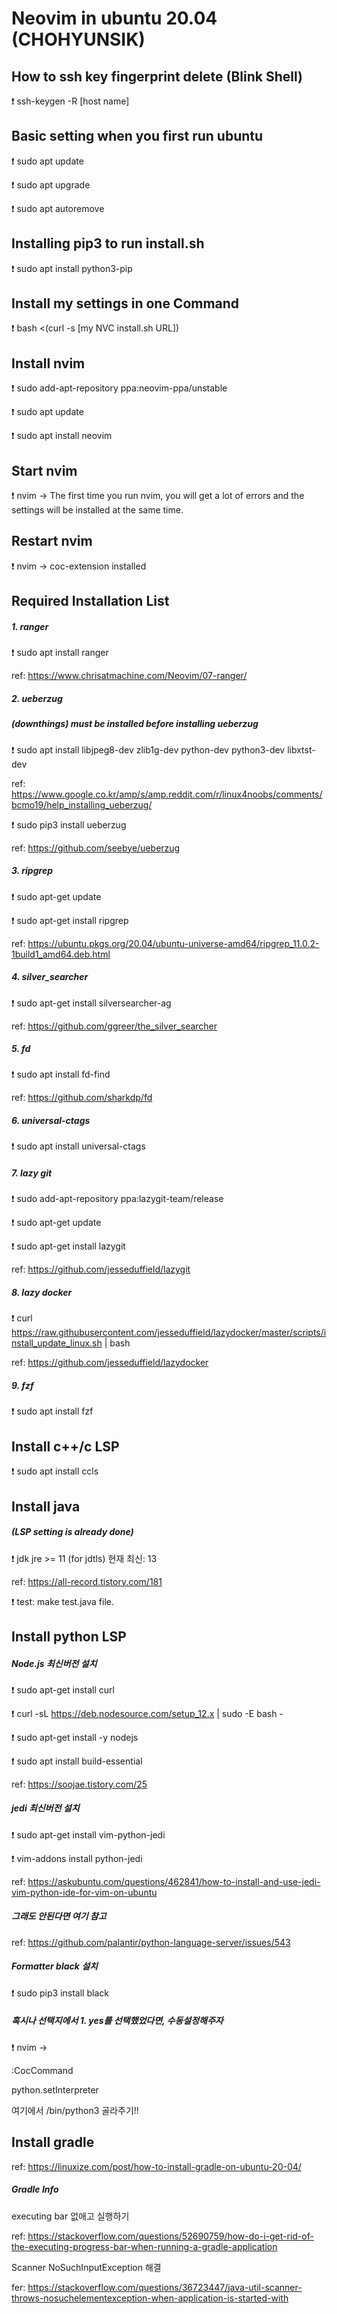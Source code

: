 # Neovim in ubuntu 20.04 (CHOHYUNSIK)

## How to ssh key fingerprint delete (Blink Shell)

❗️ ssh-keygen -R [host name]

## Basic setting when you first run ubuntu

❗️ sudo apt update

❗️ sudo apt upgrade

❗️ sudo apt autoremove

## Installing pip3 to run install.sh

❗️ sudo apt install python3-pip

## Install my settings in one Command

❗️ bash <(curl -s [my NVC install.sh URL])

## Install nvim

❗️ sudo add-apt-repository ppa:neovim-ppa/unstable

❗️ sudo apt update

❗️ sudo apt install neovim

## Start nvim

❗️ nvim
-> The first time you run nvim, you will get a lot of errors and the settings will be installed at the same time.

## Restart nvim

❗️ nvim
-> coc-extension installed

## Required Installation List

##### 1. ranger

❗️ sudo apt install ranger

ref: https://www.chrisatmachine.com/Neovim/07-ranger/

##### 2. ueberzug

##### (downthings) must be installed before installing ueberzug

❗️ sudo apt install libjpeg8-dev zlib1g-dev python-dev python3-dev libxtst-dev

ref: https://www.google.co.kr/amp/s/amp.reddit.com/r/linux4noobs/comments/bcmo19/help_installing_ueberzug/

❗️ sudo pip3 install ueberzug

ref: https://github.com/seebye/ueberzug

##### 3. ripgrep

❗️ sudo apt-get update

❗️ sudo apt-get install ripgrep

ref: https://ubuntu.pkgs.org/20.04/ubuntu-universe-amd64/ripgrep_11.0.2-1build1_amd64.deb.html

##### 4. silver_searcher

❗️ sudo apt-get install silversearcher-ag

ref: https://github.com/ggreer/the_silver_searcher

##### 5. fd

❗️ sudo apt install fd-find

ref: https://github.com/sharkdp/fd

##### 6. universal-ctags

❗️ sudo apt install universal-ctags

##### 7. lazy git

❗️ sudo add-apt-repository ppa:lazygit-team/release

❗️ sudo apt-get update

❗️ sudo apt-get install lazygit

ref: https://github.com/jesseduffield/lazygit

##### 8. lazy docker

❗️ curl https://raw.githubusercontent.com/jesseduffield/lazydocker/master/scripts/install_update_linux.sh | bash

ref: https://github.com/jesseduffield/lazydocker

##### 9. fzf

❗️ sudo apt install fzf

## Install c++/c LSP

❗️ sudo apt install ccls

## Install java

##### (LSP setting is already done)

❗️ jdk jre >= 11 (for jdtls) 현재 최신: 13

ref: https://all-record.tistory.com/181

❗️ test: make test.java file.

## Install python LSP

##### Node.js 최신버전 설치

❗️ sudo apt-get install curl

❗️ curl -sL https://deb.nodesource.com/setup_12.x | sudo -E bash -

❗️ sudo apt-get install -y nodejs

❗️ sudo apt install build-essential

ref: https://soojae.tistory.com/25

##### jedi 최신버전 설치

❗️ sudo apt-get install vim-python-jedi

❗️ vim-addons install python-jedi

ref: https://askubuntu.com/questions/462841/how-to-install-and-use-jedi-vim-python-ide-for-vim-on-ubuntu

##### 그래도 안된다면 여기 참고

ref: https://github.com/palantir/python-language-server/issues/543

##### Formatter black 설치

❗️ sudo pip3 install black

##### 혹시나 선택지에서 1. yes를 선택했었다면, 수동설정해주자

❗️ nvim ->

:CocCommand <CR>

python.setInterpreter

여기에서 /bin/python3 골라주기!!


## Install gradle

ref: https://linuxize.com/post/how-to-install-gradle-on-ubuntu-20-04/

##### Gradle Info

executing bar 없애고 실행하기

ref: https://stackoverflow.com/questions/52690759/how-do-i-get-rid-of-the-executing-progress-bar-when-running-a-gradle-application

Scanner NoSuchInputException 해결

fer: https://stackoverflow.com/questions/36723447/java-util-scanner-throws-nosuchelementexception-when-application-is-started-with


